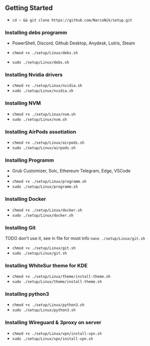 ## Getting Started

- `cd ~ && git clone https://github.com/NarcoNik/setup.git`

### Installing debs programm

- PowerShell, Discord, Github Desktop, Anydesk, Lutris, Steam

- `chmod +x ./setup/Linux/debs.sh`
- `sudo ./setup/Linux/debs.sh`

### Installing Nvidia drivers

- `chmod +x ./setup/Linux/nvidia.sh`
- `sudo ./setup/Linux/nvidia.sh`

### Installing NVM

- `chmod +x ./setup/Linux/nvm.sh`
- `sudo ./setup/Linux/nvm.sh`

### Installing AirPods assotiation

- `chmod +x ./setup/Linux/airpods.sh`
- `sudo ./setup/Linux/airpods.sh`

### Installing Programm

- Grub Customizer, Solc, Ethereum Telegram, Edge, VSCode
-
- `chmod +x ./setup/Linux/programm.sh`
- `sudo ./setup/Linux/programm.sh`

### Installing Docker

- `chmod +x ./setup/Linux/docker.sh`
- `sudo ./setup/Linux/docker.sh`

### Installing Git

TODO don't use it, see in file for most info `nano ./setup/Linux/git.sh`

- `chmod +x ./setup/Linux/git.sh`
- `sudo ./setup/Linux/git.sh`

### Installing WhiteSur theme for KDE

- `chmod +x ./setup/Linux/theme/install-theme.sh`
- `sudo ./setup/Linux/theme/install-theme.sh`

### Installing python3

- `chmod +x ./setup/Linux/python3.sh`
- `sudo ./setup/Linux/python3.sh`

### Installing Wireguard & 3proxy on server

- `chmod +x ./setup/Linux/vpn/install-vpn.sh`
- `sudo ./setup/Linux/vpn/install-vpn.sh`
